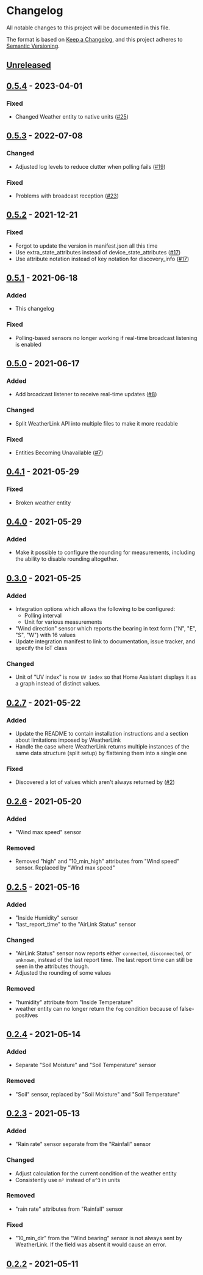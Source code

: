 # Changelog

All notable changes to this project will be documented in this file.

The format is based on [Keep a Changelog](https://keepachangelog.com/en/1.0.0/),
and this project adheres to [Semantic Versioning](https://semver.org/spec/v2.0.0.html).

## [Unreleased]

## [0.5.4] - 2023-04-01

### Fixed

- Changed Weather entity to native units ([#25])

## [0.5.3] - 2022-07-08

### Changed

- Adjusted log levels to reduce clutter when polling fails ([#19])

### Fixed

- Problems with broadcast reception ([#23])

## [0.5.2] - 2021-12-21

### Fixed

- Forgot to update the version in manifest.json all this time
- Use extra_state_attributes instead of device_state_attributes ([#17])
- Use attribute notation instead of key notation for discovery_info ([#17])

## [0.5.1] - 2021-06-18

### Added

- This changelog

### Fixed

- Polling-based sensors no longer working if real-time broadcast listening is enabled

## [0.5.0] - 2021-06-17

### Added

- Add broadcast listener to receive real-time updates ([#8])

### Changed

- Split WeatherLink API into multiple files to make it more readable

### Fixed

- Entities Becoming Unavailable ([#7])

## [0.4.1] - 2021-05-29

### Fixed

- Broken weather entity

## [0.4.0] - 2021-05-29

### Added

- Make it possible to configure the rounding for measurements,
  including the ability to disable rounding altogether.

## [0.3.0] - 2021-05-25

### Added

- Integration options which allows the following to be configured:
  - Polling interval
  - Unit for various measurements
- "Wind direction" sensor which reports the bearing in text form
  ("N", "E", "S", "W") with 16 values
- Update integration manifest to link to documentation, issue tracker,
  and specify the IoT class

### Changed

- Unit of "UV index" is now `UV index` so that Home Assistant displays it as a
  graph instead of distinct values.

## [0.2.7] - 2021-05-22

### Added

- Update the README to contain installation instructions and a section about
  limitations imposed by WeatherLink
- Handle the case where WeatherLink returns multiple instances of the same data
  structure (split setup) by flattening them into a single one

### Fixed

- Discovered a lot of values which aren't always returned by ([#2])

## [0.2.6] - 2021-05-20

### Added

- "Wind max speed" sensor
  
### Removed

- Removed "high" and "10_min_high" attributes from "Wind speed" sensor.
  Replaced by "Wind max speed"

## [0.2.5] - 2021-05-16

### Added

- "Inside Humidity" sensor
- "last_report_time" to the "AirLink Status" sensor
  
### Changed

- "AirLink Status" sensor now reports either `connected`, `disconnected`, or `unknown`,
  instead of the last report time. The last report time can still be seen in the
  attributes though.
- Adjusted the rounding of some values

### Removed

- "humidity" attribute from "Inside Temperature"
- weather entity can no longer return the `fog` condition because of false-positives

## [0.2.4] - 2021-05-14

### Added

- Separate "Soil Moisture" and "Soil Temperature" sensor

### Removed

- "Soil" sensor, replaced by "Soil Moisture" and "Soil Temperature"

## [0.2.3] - 2021-05-13

### Added

- "Rain rate" sensor separate from the "Rainfall" sensor

### Changed

- Adjust calculation for the current condition of the weather entity
- Consistently use `m³` instead of `m^3` in units
  
### Removed

- "rain rate" attributes from "Rainfall" sensor
  
### Fixed

- "10_min_dir" from the "Wind bearing" sensor is not always sent by WeatherLink.
  If the field was absent it would cause an error.

## [0.2.2] - 2021-05-11

[Unreleased]: https://github.com/siku2/hass-weatherlink/compare/v0.5.4...HEAD
[0.5.4]:      https://github.com/siku2/hass-weatherlink/compare/v0.5.3...v0.5.4
[0.5.3]:      https://github.com/siku2/hass-weatherlink/compare/v0.5.2...v0.5.3
[0.5.2]:      https://github.com/siku2/hass-weatherlink/compare/v0.5.1...v0.5.2
[0.5.1]:      https://github.com/siku2/hass-weatherlink/compare/v0.5.0...v0.5.1
[0.5.0]:      https://github.com/siku2/hass-weatherlink/compare/v0.4.1...v0.5.0
[0.4.1]:      https://github.com/siku2/hass-weatherlink/compare/v0.4.0...v0.4.1
[0.4.0]:      https://github.com/siku2/hass-weatherlink/compare/v0.3.0...v0.4.0
[0.3.0]:      https://github.com/siku2/hass-weatherlink/compare/v0.2.7...v0.3.0
[0.2.7]:      https://github.com/siku2/hass-weatherlink/compare/v0.2.6...v0.2.7
[0.2.6]:      https://github.com/siku2/hass-weatherlink/compare/v0.2.5...v0.2.6
[0.2.5]:      https://github.com/siku2/hass-weatherlink/compare/v0.2.4...v0.2.5
[0.2.4]:      https://github.com/siku2/hass-weatherlink/compare/v0.2.3...v0.2.4
[0.2.3]:      https://github.com/siku2/hass-weatherlink/compare/v0.2.2...v0.2.3
[0.2.2]:      https://github.com/siku2/hass-weatherlink/releases/tag/v0.2.2

[#25]: https://github.com/siku2/hass-weatherlink/issues/25
[#23]: https://github.com/siku2/hass-weatherlink/issues/23
[#19]: https://github.com/siku2/hass-weatherlink/issues/19
[#17]: https://github.com/siku2/hass-weatherlink/issues/17
[#8]:  https://github.com/siku2/hass-weatherlink/issues/8
[#7]:  https://github.com/siku2/hass-weatherlink/issues/7
[#2]:  https://github.com/siku2/hass-weatherlink/issues/2
